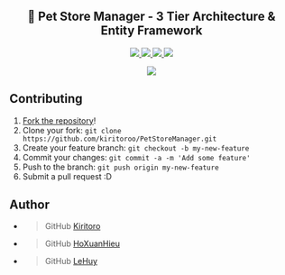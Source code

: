 <p align="center">
  <h2 align="center">🐹 Pet Store Manager - 3 Tier Architecture & Entity Framework </h2>
<p align="center">
  <a href="https://github.com/kiritoroo/AI_Final_Project/issues">
    <img src="https://img.shields.io/github/issues/kiritoroo/PetStoreManager"> 
  </a>
  <a href="https://github.com/kiritoroo/AI_Final_Project/network/members">
    <img src="https://img.shields.io/github/forks/kiritoroo/PetStoreManager"> 
  </a>  
  <a href="https://github.com/kiritoroo/AI_Final_Project/stargazers">
    <img src="https://img.shields.io/github/stars/kiritoroo/PetStoreManager"> 
  </a>
    <a href="https://github.com/kiritoroo/AI_Final_Project/LICENSE">
    <img src="https://img.shields.io/github/license/kiritoroo/PetStoreManage"> 
  </a>
</p>
<p align="center">
  <a href="https://github.com/kiritoroo/PetStoreManager">
    <img src="https://img.shields.io/static/v1?label=Sponsor&message=%E2%9D%A4&logo=GitHub&color=ff69b4"/> 
  </a>
</p>

## Contributing
1. [Fork the repository](https://github.com/kiritoroo/PetStoreManager/fork)!
2. Clone your fork: `git clone https://github.com/kiritoroo/PetStoreManager.git`
3. Create your feature branch: `git checkout -b my-new-feature`
4. Commit your changes: `git commit -a -m 'Add some feature'`
5. Push to the branch: `git push origin my-new-feature`
6. Submit a pull request :D

## Author
- > GitHub [Kiritoro](https://github.com/kiritoroo)
- > GitHub [HoXuanHieu](https://github.com/XuanHieuHo)
- > GitHub [LeHuy](https://github.com/I082022)
